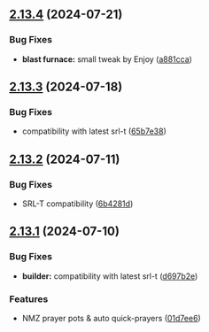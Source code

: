 ## [2.13.4](https://github.com/Torwent/wasp-free/compare/v2.13.3...v2.13.4) (2024-07-21)


### Bug Fixes

* **blast furnace:** small tweak by Enjoy ([a881cca](https://github.com/Torwent/wasp-free/commit/a881cca58f9b183ce2dbdbeeb95978a4d3c3bafe))



## [2.13.3](https://github.com/Torwent/wasp-free/compare/v2.13.2...v2.13.3) (2024-07-18)


### Bug Fixes

* compatibility with latest srl-t ([65b7e38](https://github.com/Torwent/wasp-free/commit/65b7e38c602a733ae243866666072f19a7178410))



## [2.13.2](https://github.com/Torwent/wasp-free/compare/v2.13.1...v2.13.2) (2024-07-11)


### Bug Fixes

* SRL-T compatibility ([6b4281d](https://github.com/Torwent/wasp-free/commit/6b4281d15c544cf65b3f7625e0af6ae893e40015))



## [2.13.1](https://github.com/Torwent/wasp-free/compare/v2.13.0...v2.13.1) (2024-07-10)


### Bug Fixes

* **builder:** compatibility with latest srl-t ([d697b2e](https://github.com/Torwent/wasp-free/commit/d697b2e88b08a7b80146677bda5cd636fb8d698a))


### Features

* NMZ prayer pots & auto quick-prayers ([01d7ee6](https://github.com/Torwent/wasp-free/commit/01d7ee6e5cdcbeab7aea251246c5cb339257b978))



